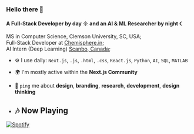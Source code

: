 ### Hello there 👋

#### A Full-Stack Developer by day ☼ and an AI & ML Researcher by night ☾

MS in Computer Science, Clemson University, SC, USA;<br>
Full-Stack Developer at [Chemisphere.in](https://chemisphere.in);<br>
AI Intern (Deep Learning) [Scanbo, Canada](https://www.scanbo.com);<br>

- ⚙️ I use daily: `Next.js`, `.js`, `.html`, `.css`, `React.js`, `Python`, `AI`, `SQL`, `MATLAB`
- 🌍 I'm mostly active within the **Next.js Community**
- 💬 `ping` me about **design**, **branding**, **research**, **development**, **design thinking**

- ## 🎶 Now Playing
[![Spotify](https://novatorem-aryannpanchal.vercel.app/api/spotify)](https://open.spotify.com/)

